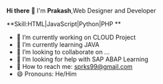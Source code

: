  **Hi there** 👋 I'm **Prakash**,Web Designer and Developer
 
 **Skill:HTML|JavaScript|Python|PHP **

- 🔭 I’m currently working on CLOUD Project
- 🌱 I’m currently learning JAVA
- 👯 I’m looking to collaborate on ...
- 🤔 I’m looking for help with SAP ABAP Learning
- 💬 How to reach me: sprks99@gmail.com
- 😄 Pronouns: He/Him


